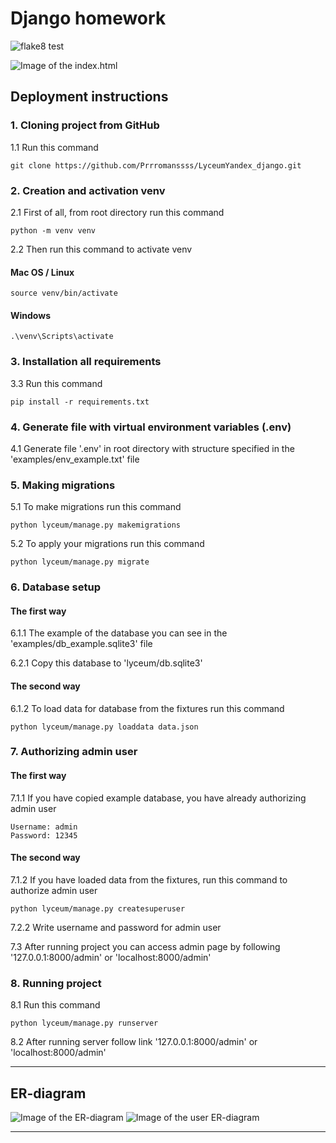 # Django homework


![flake8 test](https://github.com/Prrromanssss/LyceumYandex_django/actions/workflows/python-package.yml/badge.svg)


![Image of the index.html](https://github.com/Prrromanssss/LyceumYandex_django/raw/main/media_for_README/index.png)


## Deployment instructions


### 1. Cloning project from GitHub

1.1 Run this command
```commandline
git clone https://github.com/Prrromanssss/LyceumYandex_django.git
```

### 2. Creation and activation venv

2.1 First of all, from root directory run this command
```commandline
python -m venv venv
```
2.2 Then run this command to activate venv
#### Mac OS / Linux
```commandline
source venv/bin/activate
```
#### Windows
```commandline
.\venv\Scripts\activate
```

### 3. Installation all requirements

3.3 Run this command 
```commandline
pip install -r requirements.txt
```

### 4. Generate file with virtual environment variables (.env)

4.1 Generate file '.env' in root directory with structure specified in the 'examples/env_example.txt' file

### 5. Making migrations

5.1 To make migrations run this command

```commandline
python lyceum/manage.py makemigrations
```
5.2 To apply your migrations run this command
```commandline
python lyceum/manage.py migrate
```

### 6. Database setup

#### The first way
6.1.1 The example of the database you can see in the 'examples/db_example.sqlite3' file

6.2.1 Copy this database to 'lyceum/db.sqlite3'

#### The second way
6.1.2 To load data for database from the fixtures run this command
```commandline
python lyceum/manage.py loaddata data.json
```

### 7. Authorizing admin user

#### The first way
7.1.1 If you have copied example database, you have already authorizing admin user
```commandline
Username: admin
Password: 12345
```

#### The second way
7.1.2 If you have loaded data from the fixtures, run this command to authorize admin user
```commandline
python lyceum/manage.py createsuperuser
```
7.2.2 Write username and password for admin user

7.3 After running project you can access admin page by following '127.0.0.1:8000/admin' or 'localhost:8000/admin'

### 8. Running project

8.1 Run this command
```commandline
python lyceum/manage.py runserver
```
8.2 After running server follow link
'127.0.0.1:8000/admin' or 'localhost:8000/admin'


***

## ER-diagram
![Image of the ER-diagram](https://github.com/Prrromanssss/LyceumYandex_django/raw/main/media_for_README/ER-diagram.png)
![Image of the user ER-diagram](https://github.com/Prrromanssss/LyceumYandex_django/raw/main/media_for_README/ER-user-diagram.png)
***
